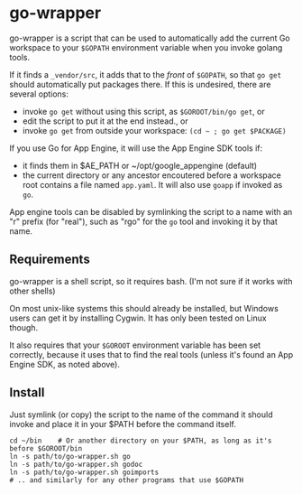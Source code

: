 # go-wrapper

go-wrapper is a script that can be used to automatically add the current Go workspace to your `$GOPATH` environment variable when you invoke golang tools.

If it finds a `_vendor/src`, it adds that to the *front* of `$GOPATH`, so that `go get` should automatically put packages there. If this is undesired, there are several options:
 * invoke `go get` without using this script, as `$GOROOT/bin/go get`, or
 * edit the script to put it at the end instead., or
 * invoke `go get` from outside your workspace: `(cd ~ ; go get $PACKAGE)`

If you use Go for App Engine, it will use the App Engine SDK tools if:
 * it finds them in $AE_PATH or ~/opt/google_appengine (default)
 * the current directory or any ancestor encoutered before a workspace root contains a file named `app.yaml`.
It will also use `goapp` if invoked as `go`.

App engine tools can be disabled by symlinking the script to a name with an "r" prefix (for "real"), such as "rgo" for the `go` tool and invoking it by that name.

## Requirements

go-wrapper is a shell script, so it requires bash. (I'm not sure if it works with other shells)

On most unix-like systems this should already be installed, but Windows users can get it by installing Cygwin.
It has only been tested on Linux though.

It also requires that your `$GOROOT` environment variable has been set correctly, because it uses that to find the real tools (unless it's found an App Engine SDK, as noted above).



## Install

Just symlink (or copy) the script to the name of the command it should invoke and place it in your $PATH before the command itself.

    cd ~/bin	# Or another directory on your $PATH, as long as it's before $GOROOT/bin
	ln -s path/to/go-wrapper.sh go
	ln -s path/to/go-wrapper.sh godoc
	ln -s path/to/go-wrapper.sh goimports
	# .. and similarly for any other programs that use $GOPATH
